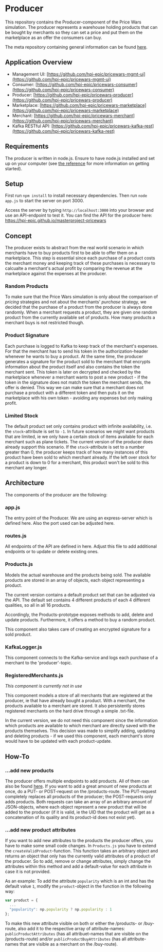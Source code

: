 # Producer

This repository contains the Producer-component of the Price Wars simulation. The producer represents a warehouse holding products that can be bought by merchants so they can set a price and put them on the marketplace as an offer the consumers can buy.

The meta repository containing general information can be found [here](https://github.com/hpi-epic/masterproject-pricewars).

## Application Overview
* Management UI: [https://github.com/hpi-epic/pricewars-mgmt-ui](https://github.com/hpi-epic/pricewars-mgmt-ui)
* Consumer: [https://github.com/hpi-epic/pricewars-consumer](https://github.com/hpi-epic/pricewars-consumer)
* Producer: [https://github.com/hpi-epic/pricewars-producer](https://github.com/hpi-epic/pricewars-producer)
* Marketplace: [https://github.com/hpi-epic/pricewars-marketplace](https://github.com/hpi-epic/pricewars-marketplace)
* Merchant: [https://github.com/hpi-epic/pricewars-merchant](https://github.com/hpi-epic/pricewars-merchant)
* Kafka RESTful API: [https://github.com/hpi-epic/pricewars-kafka-rest](https://github.com/hpi-epic/pricewars-kafka-rest)

## Requirements
The producer is written in node.js. Ensure to have node.js installed and set up on your computer (see [the reference](https://nodejs.org/en/) for more information on getting started).

## Setup
First run ```npm install``` to install necessary dependencies. Then run ```node app.js``` to start the server on port 3000.

Access the server by typing ```http://localhost:3000``` into your browser and use an API-endpoint to test it. You can find the API for the producer here: https://hpi-epic.github.io/masterproject-pricewars

## Concept
The producer exists to abstract from the real world scenario in which merchants have to buy products first to be able to offer them on a marketplace. This step is essential since each purchase of a product costs the merchant money and keeping track of these purchases is necessary to calcualte a merchant's actual profit by comparing the revenue at the marketplace against the expenses at the producer.

### Random Products
To make sure that the Price Wars simulation is only about the comparison of *pricing* strategies and not about the merchants' *purchase* strategy, we decided that the purchase of a product from the producer is always done randomly. When a merchant requests a product, they are given one random product from the currently available set of products. How many products a merchant buys is not restricted though. 

### Product Signature
Each purchase is logged to Kafka to keep track of the merchant's expenses. For that the merchant has to send his token in the authorization-header whenever he wants to buy a product. At the same time, the producer generates a signature for the product sold to the merchant that encrypts information about the product itself and also contains the token the merchant sent. This token is later on decrypted and checked by the marketplace whenever a merchant wants to post a new product - if the token in the signature does not match the token the merchant sends, the offer is denied. This way we can make sure that a merchant does not purchase a product with a different token and then puts it on the marketplace with his own token - avoiding any expenses but only making profit. 

### Limited Stock
The default product set only contains product with infinite availability, i.e. the `stock`-attribute is set to `-1`. In future scenarios we might want products that are limited, ie we only have a certain stock of items available for each merchant such as plane tickets. The current version of the producer does already support this scenario. If the `stock`-attribute is set to a number greater than 0, the producer keeps track of how many instances of this product have been sold to which merchant already. If the left over stock for a product is down to 0 for a merchant, this product won't be sold to this merchant any longer. 

## Architecture
The components of the producer are the following:
### app.js 
The entry point of the Producer. We are using an express-server which is defined here. Also the port used can be adjusted here. 

### routes.js
All endpoints of the API are defined in here. Adjust this file to add additional endpoints or to update or delete existing ones.

### Products.js 
Models the actual warehouse and the products being sold. The available products are stored in an array of objects, each object representing a product. 

The current version contains a default product set that can be adjusted via the API. The default set contains 4 different products of each 4 different qualities, so all in all 16 products. 

Accordingly, the Products-prototype exposes methods to add, delete and update products. Furthermore, it offers a method to buy a random product.

This component also takes care of creating an encrypted signature for a sold product. 

### KafkaLogger.js
This component connects to the Kafka-service and logs each purchase of a merchant to the 'producer'-topic.

### RegisteredMerchants.js
*This component is currently not in use*

This component models a store of all merchants that are registered at the producer, ie that have already bought a product. With a merchant, the products available to a merchant are stored. It also persistently stores registered merchants on the hard drive through a simple .txt-file.

In the current version, we do not need this component since the information which products are available to which merchant are directly saved with the products themselves. This decision was made to simplify adding, updating and deleting products - if we used this component, each merchant's store would have to be updated with each product-update. 

## How-To

### ...add new products
The producer offers multiple endpoints to add products. All of them can also be found [here](https://hpi-epic.github.io/masterproject-pricewars). If you want to add a great amount of new products at once, do a PUT- or POST-request on the /products-route. The PUT-request completely replaces all products of the producer; the POST-requests only adds products. Both requests can take an array of an arbitrary amount of JSON-objects, where each object represent a new product that will be added to the producer (if it is valid, ie the UID that the product will get as a concatenation of its quality and its product-id does not exist yet).

### ...add new product attributes
If you want to add new attributes to the products the producer offers, you have to make some small code changes. In `Products.js` you have to extend the `createValidProduct`-function. This function takes an arbitrary object and returns an object that only has the currently valid attributes of a product of the producer. So to add, remove or change attributes, simply change the attributes within this method and add a default-value for each attribute in case it is not provided. 

As an example: To add the attribute `popularity` which is an int and has the default value `1`, modify the `product`-object in the function in the following way:
```javascript
var product = {
  ...
  "popularity": np.popularity ? np.popularity : 1
};
```

To make this new attribute visible on both or either the /products- or /buy-route, also add it to the respective array of attribute-names: `publicProductAttributes` (has all attribuet-names that are visible on the /products-route) and/or `publicProductBuyAttributes` (has all attribute-names that are visible as a merchant on the /buy-route).


